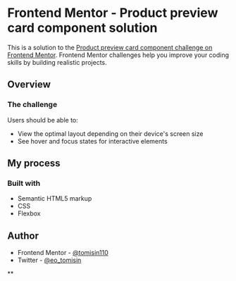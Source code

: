 # Frontend Mentor - Product preview card component solution

This is a solution to the [Product preview card component challenge on Frontend Mentor](https://www.frontendmentor.io/challenges/product-preview-card-component-GO7UmttRfa). Frontend Mentor challenges help you improve your coding skills by building realistic projects. 


## Overview

### The challenge

Users should be able to:

- View the optimal layout depending on their device's screen size
- See hover and focus states for interactive elements


## My process

### Built with

- Semantic HTML5 markup
- CSS 
- Flexbox


## Author
- Frontend Mentor - [@tomisin110](https://www.frontendmentor.io/profile/tomisin110)
- Twitter - [@eo_tomisin](https://www.twitter.com/eo_tomisin)

**


